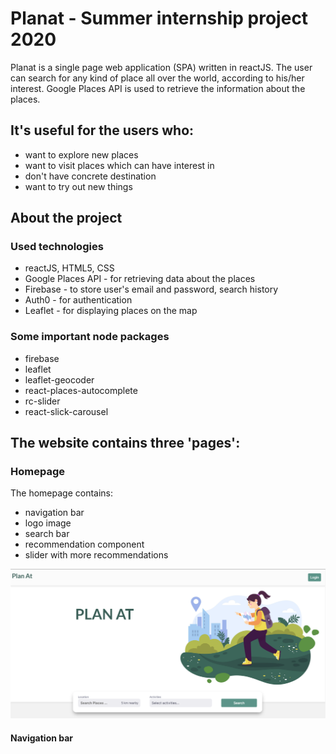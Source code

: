 # Planat - Summer internship project 2020

Planat is a single page web application (SPA) written in reactJS. The user can search for any kind of place all over the world, according to his/her interest.
Google Places API is used to retrieve the information about the places.

## It's useful for the users who:

* want to explore new places
* want to visit places which can have interest in
* don't have concrete destination
* want to try out new things

## About the project

### Used technologies

* reactJS, HTML5, CSS
* Google Places API - for retrieving data about the places
* Firebase - to store user's email and password, search history
* Auth0 - for authentication
* Leaflet - for displaying places on the map

### Some important node packages

* firebase
* leaflet
* leaflet-geocoder
* react-places-autocomplete
* rc-slider
* react-slick-carousel

## The website contains three 'pages':

### Homepage

The homepage contains:

* navigation bar
* logo image
* search bar
* recommendation component
* slider with more recommendations

<img src="src/assets/images/readme_images/home.png" alt="home"/>

#### Navigation bar
